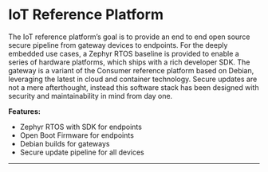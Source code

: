 # IoT Reference Platform

The IoT reference platform’s goal is to provide an end to end open source secure pipeline from gateway devices to endpoints. For the deeply embedded use cases, a Zephyr RTOS baseline is provided to enable a series of hardware platforms, which ships with a rich developer SDK. The gateway is a variant of the Consumer reference platform based on Debian, leveraging the latest in cloud and container technology. Secure updates are not a mere afterthought, instead this software stack has been designed with security and maintainability in mind from day one.

**Features:**

- Zephyr RTOS with SDK for endpoints
- Open Boot Firmware for endpoints
- Debian builds for gateways
- Secure update pipeline for all devices

***
